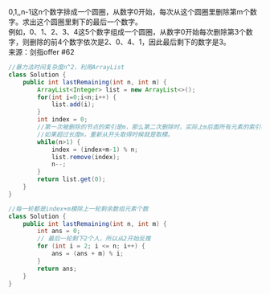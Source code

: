 0,1,,n-1这n个数字排成一个圆圈，从数字0开始，每次从这个圆圈里删除第m个数字。求出这个圆圈里剩下的最后一个数字。  
例如，0、1、2、3、4这5个数字组成一个圆圈，从数字0开始每次删除第3个数字，则删除的前4个数字依次是2、0、4、1，因此最后剩下的数字是3。  
来源：剑指offer #62  
```java
//暴力法时间复杂度n^2，利用ArrayList
class Solution {
    public int lastRemaining(int n, int m) {
        ArrayList<Integer> list = new ArrayList<>();
        for(int i=0;i<n;i++) {
            list.add(i);
        }
        int index = 0;
        //第一次被删除的节点的索引是m，那么第二次删除时，实际上m后面所有元素的索引都-1，因此就是m-1，index指向每一次要删除的节点的下标
        //如果超过长度m，重新从开头取得时候就是取模。
        while(n>1) {
            index = (index+m-1) % n;
            list.remove(index);
            n--;
        }
        return list.get(0);
    }
}
```
```java
//每一轮都是index+m模除上一轮剩余数组元素个数
class Solution {
    public int lastRemaining(int n, int m) {
        int ans = 0;
        // 最后一轮剩下2个人，所以从2开始反推
        for (int i = 2; i <= n; i++) {
            ans = (ans + m) % i;
        }
        return ans;
    }
}
```
